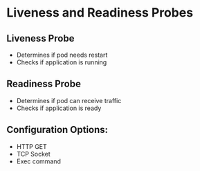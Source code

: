 # Liveness and Readiness Probes

## Liveness Probe
- Determines if pod needs restart
- Checks if application is running

## Readiness Probe
- Determines if pod can receive traffic
- Checks if application is ready

## Configuration Options:
- HTTP GET
- TCP Socket
- Exec command
